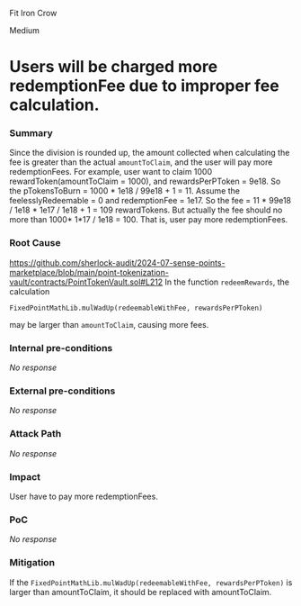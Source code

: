 Fit Iron Crow

Medium

# Users will be charged more redemptionFee due to improper fee calculation.

### Summary

Since the division is rounded up, the amount collected when calculating the fee is greater than the actual `amountToClaim`, and the user will pay more redemptionFees.
For example, user want to claim 1000 rewardToken(amountToClaim = 1000), and rewardsPerPToken = 9e18. So the pTokensToBurn = 1000 * 1e18 / 99e18 + 1 = 11. Assume the feelesslyRedeemable = 0 and redemptionFee = 1e17. So the fee = 11 * 99e18 / 1e18 * 1e17 / 1e18 + 1 =  109 rewardTokens. But actually the fee should no more than 1000* 1*17 / 1e18 = 100. That is, user pay more redemptionFees.

### Root Cause

https://github.com/sherlock-audit/2024-07-sense-points-marketplace/blob/main/point-tokenization-vault/contracts/PointTokenVault.sol#L212
In the function `redeemRewards`, the calculation

```solidity
FixedPointMathLib.mulWadUp(redeemableWithFee, rewardsPerPToken)
```

may be larger than `amountToClaim`, causing more fees.

### Internal pre-conditions

_No response_

### External pre-conditions

_No response_

### Attack Path

_No response_

### Impact

User have to pay more redemptionFees.

### PoC

_No response_

### Mitigation

If the `FixedPointMathLib.mulWadUp(redeemableWithFee, rewardsPerPToken)` is larger than amountToClaim, it should be replaced with amountToClaim.